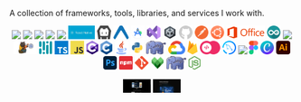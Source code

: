 A collection of frameworks, tools, libraries, and services I work with.

<link rel="stylesheet" type='text/css' href="https://cdn.jsdelivr.net/gh/devicons/devicon@latest/devicon.min.css" />
<p align="center">
  <img src="https://cdn.jsdelivr.net/gh/devicons/devicon@latest/icons/react/react-original-wordmark.svg"  height="24"/>
  <img src="https://cdn.jsdelivr.net/gh/devicons/devicon@latest/icons/svelte/svelte-original.svg"  height="24"/>
  <img src="https://cdn.jsdelivr.net/gh/devicons/devicon@latest/icons/nextjs/nextjs-original.svg"  height="24"/>  
  <img src="https://cdn.jsdelivr.net/gh/devicons/devicon@latest/icons/laravel/laravel-original.svg"  height="24"/>   
  <img src="https://cdn.jsdelivr.net/gh/devicons/devicon@latest/icons/android/android-original.svg"  height="24"/> 
  <img src="graphics/reactnative.png" alt="React Native" height="24"> 
  <img src="graphics/cordova.png" alt="Cordova" height="24"> 
  
  <img src="graphics/expo.png" alt="Expo" height="24">
  <img src="graphics/android-studio.png" alt="Android Studio" height="24">
  <img src="graphics/vs.png" alt="Visual Studio" height="24">
  <img src="graphics/unity.png" alt="Unity" height="24">
  <img src="graphics/github.png" alt="GitHub" height="24">
  <img src="graphics/postman.png" alt="Postman" height="24">
  <img src="graphics/ubuntu.png" alt="Ubuntu" height="24">
  <img src="graphics/office.png" alt="Microsoft Office" height="24">
  <img src="graphics/arduino.png" alt="Arduino" height="24">
  
  <img src="https://cdn.jsdelivr.net/gh/devicons/devicon@latest/icons/react/react-original-wordmark.svg"  height="24"/>
  <img src="graphics/zustand.png" alt="Zustand" height="24">
  <img src="graphics/mediapipe.png" alt="MediaPipe" height="24">
  
  <img src="graphics/typescript.png" alt="TypeScript" height="24">
  <img src="graphics/javascript.png" alt="JavaScript" height="24">
  <img src="graphics/csharp.png" alt="C#" height="24">
  <img src="graphics/c.png" alt="C" height="24">
  <img src="graphics/java.png" alt="Java" height="24">
  <img src="graphics/python.png" alt="Python" height="24">
  <img src="graphics/php.png" alt="PHP" height="24">
  
  <img src="graphics/gcp.png" alt="Google Cloud" height="24">
  <img src="graphics/firebase.png" alt="Firebase" height="24">
  <img src="graphics/appwrite.png" alt="Appwrite" height="24">
  
  <img src="graphics/mysql.png" alt="MySQL" height="24">
  <img src="https://cdn.jsdelivr.net/gh/devicons/devicon@latest/icons/mongodb/mongodb-original.svg" height="24"/>

  <img src="graphics/figma.png" alt="Figma" height="24">
  <img src="graphics/canva.png" alt="Canva" height="24">
  <img src="graphics/ai.png" alt="Adobe Illustrator" height="24">
  <img src="graphics/ps.png" alt="Photoshop" height="24">

  <img src="graphics/npm.png" alt="NPM" height="24">
  <img src="graphics/git.png" alt="Git" height="24">
  <img src="graphics/bazel.png" alt="Bazel" height="24">
  
  <img src="graphics/php.png" alt="PHP" height="24">
  <img src="graphics/node.png" alt="Node.js" height="24">
</p>

<p align="center">
  <img src="graphics/site1.png" alt="Node.js" height="24">
  <img src="graphics/site2.png" alt="Node.js" height="24">
</p>
